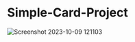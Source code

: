 # Simple-Card-Project

![Screenshot 2023-10-09 121103](https://github.com/sampleRID/Simple-Card-Project/assets/132147692/c22177f1-85ba-4e8b-b4b8-8fec8c79d960)

